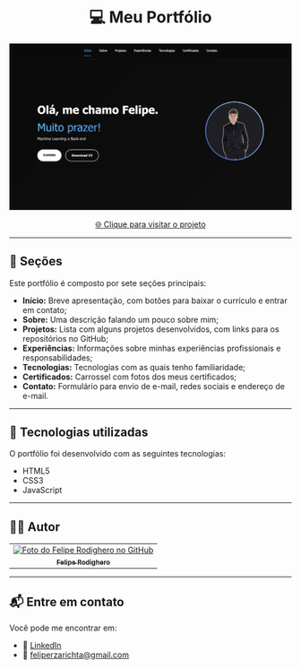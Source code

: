 <h1 align="center">
  💻 Meu Portfólio
</h1>

<p align="center">
  <img src="src/assets/images/Portfolio.png" alt="Resultado final do projeto" />
</p>

<p align="center">
  <a href="[https://www.seulink.com/](https://feliperodighero.github.io/portfolio/)">🌐 Clique para visitar o projeto</a>
</p>

---

## 📌 Seções

Este portfólio é composto por sete seções principais:

- **Início:** Breve apresentação, com botões para baixar o currículo e entrar em contato;
- **Sobre:** Uma descrição falando um pouco sobre mim;
- **Projetos:** Lista com alguns projetos desenvolvidos, com links para os repositórios no GitHub;
- **Experiências:** Informações sobre minhas experiências profissionais e responsabilidades;
- **Tecnologias:** Tecnologias com as quais tenho familiaridade;
- **Certificados:** Carrossel com fotos dos meus certificados;
- **Contato:** Formulário para envio de e-mail, redes sociais e endereço de e-mail.

---

## 💼 Tecnologias utilizadas

O portfólio foi desenvolvido com as seguintes tecnologias:

- HTML5
- CSS3
- JavaScript

---

## 🧑‍💻 Autor

<table>
  <tr>
    <td align="center">
      <a href="https://github.com/feliperodighero">
        <img src="https://github.com/feliperodighero.png" width="100px;" alt="Foto do Felipe Rodighero no GitHub"/><br>
        <sub><b>Felipe Rodighero</b></sub>
      </a>
    </td>
  </tr>
</table>

---

## 📬 Entre em contato

Você pode me encontrar em:

- 💼 [LinkedIn](https://www.linkedin.com/in/felipe-rodighero-9a0ab8274/)
- 📧 [feliperzarichta@gmail.com](mailto:feliperzarichta@gmail.com)

